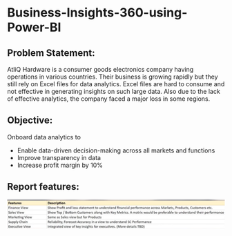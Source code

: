 # Business-Insights-360-using-Power-BI

## Problem Statement:

AtliQ Hardware is a consumer goods electronics company having operations in various countries. Their business is growing rapidly but they still rely on Excel files for data analytics. Excel files are hard to consume and not effective in generating insights on such large data. Also due to the lack of effective analytics, the company faced a major loss in some regions.

## Objective: 
Onboard data analytics to
- Enable data-driven decision-making across all markets and functions
- Improve transparency in data
- Increase profit margin by 10%

## Report features:

![Report features given by the product owner](https://github.com/mythilyram/Business-Insights-360-using-Power-BI/blob/main/2.report%20feautures.png)
